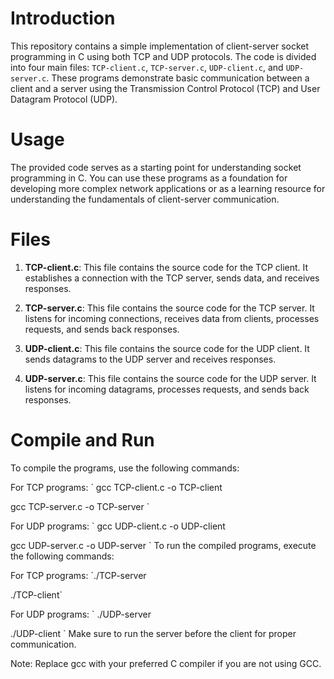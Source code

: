# Introduction
This repository contains a simple implementation of client-server socket programming in C using both TCP and UDP protocols. The code is divided into four main files: `TCP-client.c`, `TCP-server.c`, `UDP-client.c`, and `UDP-server.c`. These programs demonstrate basic communication between a client and a server using the Transmission Control Protocol (TCP) and User Datagram Protocol (UDP).

# Usage
The provided code serves as a starting point for understanding socket programming in C. You can use these programs as a foundation for developing more complex network applications or as a learning resource for understanding the fundamentals of client-server communication.

# Files
1. **TCP-client.c**: This file contains the source code for the TCP client. It establishes a connection with the TCP server, sends data, and receives responses.

2. **TCP-server.c**: This file contains the source code for the TCP server. It listens for incoming connections, receives data from clients, processes requests, and sends back responses.

3. **UDP-client.c**: This file contains the source code for the UDP client. It sends datagrams to the UDP server and receives responses.

4. **UDP-server.c**: This file contains the source code for the UDP server. It listens for incoming datagrams, processes requests, and sends back responses.

# Compile and Run
To compile the programs, use the following commands:

For TCP programs:
`
gcc TCP-client.c -o TCP-client

gcc TCP-server.c -o TCP-server
`

For UDP programs:
`
gcc UDP-client.c -o UDP-client

gcc UDP-server.c -o UDP-server
`
To run the compiled programs, execute the following commands:

For TCP programs:
 `./TCP-server
 
./TCP-client`

For UDP programs:
`
./UDP-server

./UDP-client
`
Make sure to run the server before the client for proper communication.

Note: Replace gcc with your preferred C compiler if you are not using GCC.
